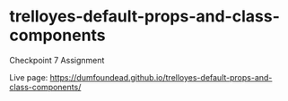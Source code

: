 # trelloyes-default-props-and-class-components
Checkpoint 7 Assignment

Live page: https://dumfoundead.github.io/trelloyes-default-props-and-class-components/
